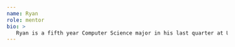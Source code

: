 ```yaml
---
name: Ryan
role: mentor
bio: >
   Ryan is a fifth year Computer Science major in his last quarter at UCSB. He has worked previously as a software developer for UCSB and is now working remotely as a part-time software engineer at SAP. His interests include distributed computing, systems and application architecture, and user-interface design. Outside of school work, you can find him working either on his own projects or doing work as part of his job. Feel free to ask him questions if you have any!
---
```

